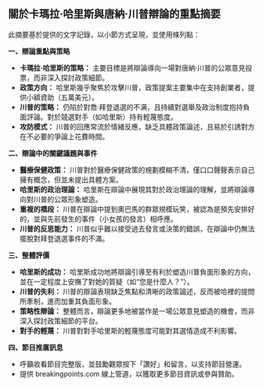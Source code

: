 ## 關於卡瑪拉·哈里斯與唐納·川普辯論的重點摘要

此摘要基於提供的文字記錄，以小節方式呈現，並使用條列點：

**一、辯論重點與策略**

*   **卡瑪拉·哈里斯的策略：** 主要目標是將辯論導向一場對唐納·川普的公眾意見投票，而非深入探討政策細節。
*   **政策方向：** 哈里斯幾乎聚焦於攻擊川普，政策提案主要集中在支持創業者，提供小額資助（五萬美元）。
*   **川普的策略：** 仍陷於對喬·拜登退選的不满，且持續對選舉及政治制度抱持負面評論。對於競選對手（如哈里斯）持有輕蔑態度。
*   **攻防模式：** 川普的回應常流於情緒反應，缺乏具體政策論述，且易於引誘對方在不必要的爭論上花費時間。

**二、辯論中的關鍵議題與事件**

*   **醫療保健政策：** 川普對於醫療保健政策的規劃模糊不清，僅口口聲聲表示自己擁有概念，但並未提出具體方案。
*   **哈里斯的政治理論：** 哈里斯在辯論中展現其對於政治理論的理解，並將辯論導向對川普的公眾形象塑造。
*   **重複的橋段：** 川普在辯論中提到奧巴馬的群眾規模玩笑，被認為是預先安排好的，並與先前發生的事件（小女孩的發言）相呼應。
*   **川普的反思能力：** 川普似乎難以接受過去發言或決策的錯誤，在辯論中仍無法擺脫對拜登退選事件的不滿。

**三、整體評價**

*   **哈里斯的成功：** 哈里斯成功地將辯論引導至有利於塑造川普負面形象的方向，並在一定程度上安撫了對她的質疑（如“您是什麼人？”）。
*   **川普的失利：** 川普的辯論表現缺乏焦點和清晰的政策論述，反而被哈裡的提問所牽制，進而加重其負面形象。
*   **策略性辯論：** 整體而言，辯論更多地被當作是一場公眾意見塑造的機會，而非深入探討政策細節的平台。
*   **對手的輕蔑：** 川普對對手哈里斯的輕蔑態度可能對其選情造成不利影響。

**四、節目推廣訊息**

*   呼籲收看節目完整版，並鼓勵觀眾按下「讚好」和留言，以支持節目營運。
*   提供 breakingpoints.com 線上管道，以獲取更多節目資訊或參與贊助。